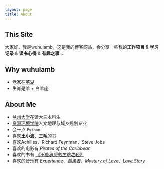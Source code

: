 ```yaml
---
layout: page
title: About
---
```


## This Site
大家好，我是wuhulamb。这是我的博客网站，会分享一些我的**工作项目** & **学习记录** & **读书心得** & **有趣之事**...

## Why wuhulamb
- 老家在[芜湖](https://www.wuhu.gov.cn/)
- 生肖是羊 + 白羊座

## About Me
- [兰州大学](https://www.lzu.edu.cn/)在读大三本科生
- [资源环境学院](http://geoscience.lzu.edu.cn/)人文地理与城乡规划专业
- 会一点 `Python`
- 喜欢**王小波**、**三毛**的书
- 喜欢Achilles、Richard Feynman、Steve Jobs
- 喜欢的电影有 *Pirates of the Caribbean*
- 喜欢的书有 *[《不能承受的生命之轻》](https://book.douban.com/subject/35764761/)*
- 喜欢的音乐有 *[Experience](https://music.163.com/#/song?id=1966101009)*、*[孤勇者](https://music.163.com/#/song?id=1901371647)*、*[Mystery of Love](https://music.163.com/#/song?id=1457681678)*、*[Love Story](https://music.163.com/#/song?id=19292984)*
